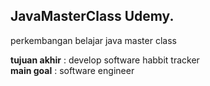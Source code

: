 ## JavaMasterClass Udemy. 
  
perkembangan belajar java master class  
  
**tujuan akhir** : develop software habbit tracker  
**main goal**  : software engineer  

